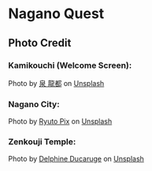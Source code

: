 # Nagano Quest

## Photo Credit

### Kamikouchi (Welcome Screen):

Photo by <a href="https://unsplash.com/@ryutoizumi33?utm_content=creditCopyText&utm_medium=referral&utm_source=unsplash">泉 龍都</a> on <a href="https://unsplash.com/photos/green-trees-near-lake-and-mountains-during-daytime-s7xAqCUFNVE?utm_content=creditCopyText&utm_medium=referral&utm_source=unsplash">Unsplash</a>

### Nagano City:

Photo by <a href="https://unsplash.com/@3ka9pix?utm_content=creditCopyText&utm_medium=referral&utm_source=unsplash">Ryuto Pix</a> on <a href="https://unsplash.com/photos/vehicles-passing-on-road-during-daytime-10BfEUwCqk8?utm_content=creditCopyText&utm_medium=referral&utm_source=unsplash">Unsplash</a>

### Zenkouji Temple:

Photo by <a href="https://unsplash.com/@delphinenz?utm_content=creditCopyText&utm_medium=referral&utm_source=unsplash">Delphine Ducaruge</a> on <a href="https://unsplash.com/photos/green-and-white-pagoda-PXy2mWF2RKM?utm_content=creditCopyText&utm_medium=referral&utm_source=unsplash">Unsplash</a>

